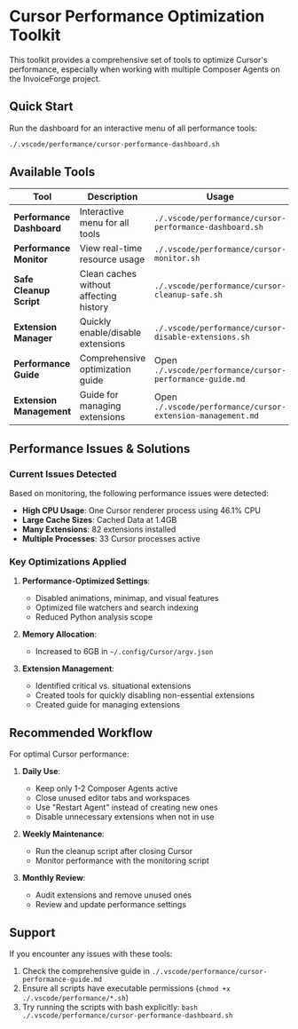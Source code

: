 # Cursor Performance Optimization Toolkit

This toolkit provides a comprehensive set of tools to optimize Cursor's performance, especially when working with multiple Composer Agents on the InvoiceForge project.

## Quick Start

Run the dashboard for an interactive menu of all performance tools:

```bash
./.vscode/performance/cursor-performance-dashboard.sh
```

## Available Tools

| Tool                      | Description                            | Usage                                                       |
| ------------------------- | -------------------------------------- | ----------------------------------------------------------- |
| **Performance Dashboard** | Interactive menu for all tools         | `./.vscode/performance/cursor-performance-dashboard.sh`     |
| **Performance Monitor**   | View real-time resource usage          | `./.vscode/performance/cursor-monitor.sh`                   |
| **Safe Cleanup Script**   | Clean caches without affecting history | `./.vscode/performance/cursor-cleanup-safe.sh`              |
| **Extension Manager**     | Quickly enable/disable extensions      | `./.vscode/performance/cursor-disable-extensions.sh`        |
| **Performance Guide**     | Comprehensive optimization guide       | Open `./.vscode/performance/cursor-performance-guide.md`    |
| **Extension Management**  | Guide for managing extensions          | Open `./.vscode/performance/cursor-extension-management.md` |

## Performance Issues & Solutions

### Current Issues Detected

Based on monitoring, the following performance issues were detected:

- **High CPU Usage**: One Cursor renderer process using 46.1% CPU
- **Large Cache Sizes**: Cached Data at 1.4GB
- **Many Extensions**: 82 extensions installed
- **Multiple Processes**: 33 Cursor processes active

### Key Optimizations Applied

1. **Performance-Optimized Settings**:

   - Disabled animations, minimap, and visual features
   - Optimized file watchers and search indexing
   - Reduced Python analysis scope

2. **Memory Allocation**:

   - Increased to 6GB in `~/.config/Cursor/argv.json`

3. **Extension Management**:
   - Identified critical vs. situational extensions
   - Created tools for quickly disabling non-essential extensions
   - Created guide for managing extensions

## Recommended Workflow

For optimal Cursor performance:

1. **Daily Use**:

   - Keep only 1-2 Composer Agents active
   - Close unused editor tabs and workspaces
   - Use "Restart Agent" instead of creating new ones
   - Disable unnecessary extensions when not in use

2. **Weekly Maintenance**:

   - Run the cleanup script after closing Cursor
   - Monitor performance with the monitoring script

3. **Monthly Review**:
   - Audit extensions and remove unused ones
   - Review and update performance settings

## Support

If you encounter any issues with these tools:

1. Check the comprehensive guide in `./.vscode/performance/cursor-performance-guide.md`
2. Ensure all scripts have executable permissions (`chmod +x ./.vscode/performance/*.sh`)
3. Try running the scripts with bash explicitly: `bash ./.vscode/performance/cursor-performance-dashboard.sh`
